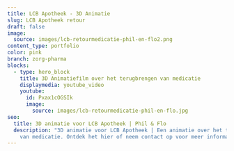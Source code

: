 ```yaml
---
title: LCB Apotheek - 3D Animatie
slug: LCB Apotheek retour
draft: false
image:
  source: images/lcb-retourmedicatie-phil-en-flo2.png
content_type: portfolio
color: pink
branch: zorg-pharma
blocks:
  - type: hero_block
    title: 3D Animatiefilm over het terugbrengen van medicatie
    displaymedia: youtube_video
    youtube:
      id: Pxax1cOGSIk
      image:
        source: images/lcb-retourmedicatie-phil-en-flo.jpg
seo:
  title: 3D animatie voor LCB Apotheek | Phil & Flo
  description: "3D animatie voor LCB Apotheek | Een animatie over het terugbrengen
    van medicatie. Ontdek het hier of neem contact op voor meer informatie. "
---
```

